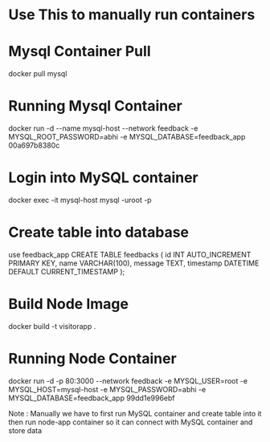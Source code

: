 # Use This to manually run containers 

# Mysql Container Pull
  docker pull mysql

# Running Mysql Container
  docker run -d --name mysql-host --network feedback -e MYSQL_ROOT_PASSWORD=abhi -e MYSQL_DATABASE=feedback_app 00a697b8380c

# Login into MySQL container 
  docker exec -it mysql-host mysql -uroot -p

# Create table into database
  use feedback_app
  CREATE TABLE feedbacks (
  id INT AUTO_INCREMENT PRIMARY KEY,
  name VARCHAR(100),
  message TEXT,
  timestamp DATETIME DEFAULT CURRENT_TIMESTAMP
  );

# Build Node Image 
  docker build -t visitorapp .

# Running Node Container
  docker run -d -p 80:3000 --network feedback -e MYSQL_USER=root -e MYSQL_HOST=mysql-host -e MYSQL_PASSWORD=abhi -e MYSQL_DATABASE=feedback_app 99dd1e996ebf

Note :  Manually we have to first run MySQL container and create table into it then run node-app container so it can connect with MySQL container and store data
